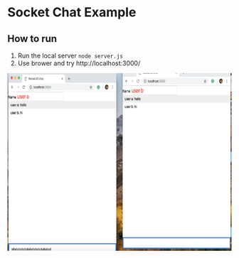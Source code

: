 # Socket Chat Example
## How to run
1. Run the local server
`node server.js`
2. Use brower and try
    http://localhost:3000/


<img src="https://github.com/dinhtho/SocketChat/blob/master/screenshot.png" width="800" height="400">


